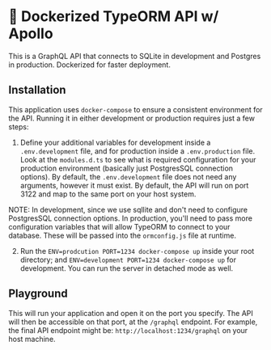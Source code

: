 # 🚀 Dockerized TypeORM API w/ Apollo

This is a GraphQL API that connects to SQLite in development and Postgres in production. Dockerized for faster deployment.

## Installation

This application uses `docker-compose` to ensure a consistent environment for the API. Running it in either development or production requires just a few steps:

1. Define your additional variables for development inside a `.env.development` file, and for production inside a `.env.production` file. Look at the `modules.d.ts` to see what is required configuration for your production environment (basically just PostgresSQL connection options). By default, the `.env.development` file does not need any arguments, however it must exist. By default, the API will run on port 3122 and map to the same port on your host system.

NOTE: In development, since we use sqllite and don't need to configure PostgresSQL connection options. In production, you'll need to pass more configuration variables that will allow TypeORM to connect to your database. These will be passed into the `ormconfig.js` file at runtime.

2. Run the `ENV=prodcution PORT=1234 docker-compose up` inside your root directory; and `ENV=development PORT=1234 docker-compose up` for development. You can run the server in detached mode as well.

## Playground

This will run your application and open it on the port you specify. The API will then be accessible on that port, at the `/graphql` endpoint. For example, the final API endpoint might be: `http://localhost:1234/graphql` on your host machine.
